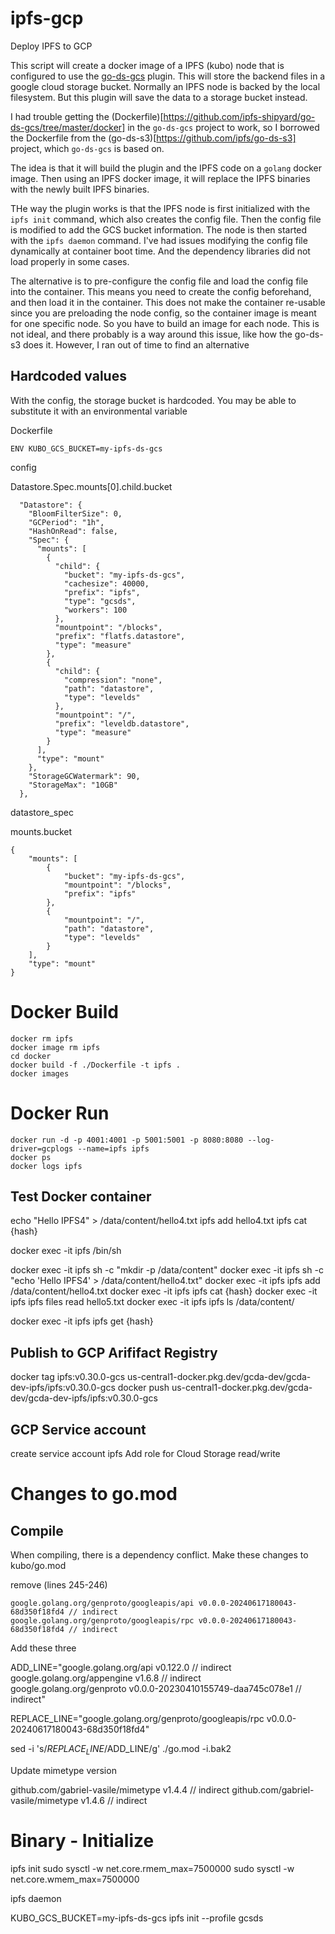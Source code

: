 # ipfs-gcp
Deploy IPFS to GCP

This script will create a docker image of a IPFS (kubo) node that is configured to use the [go-ds-gcs](github.com/ipfs-shipyard/go-ds-gcs) plugin.  This will store the backend files in a google cloud storage bucket.  Normally an IPFS node is backed by the local filesystem.  But this plugin will save the data to a storage bucket instead.  

I had trouble getting the (Dockerfile)[https://github.com/ipfs-shipyard/go-ds-gcs/tree/master/docker] in the `go-ds-gcs` project to work, so I borrowed the Dockerfile from the (go-ds-s3)[https://github.com/ipfs/go-ds-s3] project, which `go-ds-gcs` is based on.

The idea is that it will build the plugin and the IPFS code on a `golang` docker image.  Then using an IPFS docker image, it will replace the IPFS binaries with the newly built IPFS binaries.  

THe way the plugin works is that the IPFS node is first initialized with the `ipfs init` command, which also creates the config file.  Then the config file is modified to add the GCS bucket information.  The node is then started with the `ipfs daemon` command.  I've had issues modifying the config file dynamically at container boot time.  And the dependency libraries did not load properly in some cases.

The alternative is to pre-configure the config file and load the config file into the container.  This means you need to create the config beforehand, and then load it in the container.  This does not make the container re-usable since you are preloading the node config, so the container image is meant for one specific node.  So you have to build an image for each node. This is not ideal, and there probably is a way around this issue, like how the go-ds-s3 does it.  However, I ran out of time to find an alternative

 

## Hardcoded values
With the config, the storage bucket is hardcoded.  You may be able to substitute it with an environmental variable

Dockerfile

```
ENV KUBO_GCS_BUCKET=my-ipfs-ds-gcs
```

config

Datastore.Spec.mounts[0].child.bucket
```
  "Datastore": {
    "BloomFilterSize": 0,
    "GCPeriod": "1h",
    "HashOnRead": false,
    "Spec": {
      "mounts": [
        {
          "child": {
            "bucket": "my-ipfs-ds-gcs",
            "cachesize": 40000,
            "prefix": "ipfs",
            "type": "gcsds",
            "workers": 100
          },
          "mountpoint": "/blocks",
          "prefix": "flatfs.datastore",
          "type": "measure"
        },
        {
          "child": {
            "compression": "none",
            "path": "datastore",
            "type": "levelds"
          },
          "mountpoint": "/",
          "prefix": "leveldb.datastore",
          "type": "measure"
        }
      ],
      "type": "mount"
    },
    "StorageGCWatermark": 90,
    "StorageMax": "10GB"
  },
```

datastore_spec

mounts.bucket
```
{
    "mounts": [
        {
            "bucket": "my-ipfs-ds-gcs",
            "mountpoint": "/blocks",
            "prefix": "ipfs"
        },
        {
            "mountpoint": "/",
            "path": "datastore",
            "type": "levelds"
        }
    ],
    "type": "mount"
}
```


# Docker Build

```
docker rm ipfs
docker image rm ipfs
cd docker
docker build -f ./Dockerfile -t ipfs .
docker images 
```

# Docker Run

```
docker run -d -p 4001:4001 -p 5001:5001 -p 8080:8080 --log-driver=gcplogs --name=ipfs ipfs
docker ps
docker logs ipfs
```


## Test Docker container

echo "Hello IPFS4" > /data/content/hello4.txt
ipfs add hello4.txt
ipfs cat {hash}

docker exec -it ipfs /bin/sh

docker exec -it ipfs sh -c "mkdir -p /data/content"
docker exec -it ipfs sh -c "echo 'Hello IPFS4' > /data/content/hello4.txt"
docker exec -it ipfs ipfs add /data/content/hello4.txt
docker exec -it ipfs ipfs cat {hash}
docker exec -it ipfs ipfs files read hello5.txt
docker exec -it ipfs ipfs ls /data/content/

docker exec -it ipfs ipfs get {hash}



## Publish to GCP Arififact Registry

docker tag ipfs:v0.30.0-gcs us-central1-docker.pkg.dev/gcda-dev/gcda-dev-ipfs/ipfs:v0.30.0-gcs
docker push us-central1-docker.pkg.dev/gcda-dev/gcda-dev-ipfs/ipfs:v0.30.0-gcs




## GCP Service account

create service account ipfs
Add role for Cloud Storage read/write

# Changes to go.mod

## Compile

When compiling, there is a dependency conflict.  Make these changes to kubo/go.mod

remove (lines 245-246)

	google.golang.org/genproto/googleapis/api v0.0.0-20240617180043-68d350f18fd4 // indirect
	google.golang.org/genproto/googleapis/rpc v0.0.0-20240617180043-68d350f18fd4 // indirect

Add these three

ADD_LINE="google.golang.org/api v0.122.0 // indirect \
google.golang.org/appengine v1.6.8 // indirect \
google.golang.org/genproto v0.0.0-20230410155749-daa745c078e1 // indirect"

REPLACE_LINE="google.golang.org/genproto/googleapis/rpc v0.0.0-20240617180043-68d350f18fd4"

sed -i 's/$REPLACE_LINE/$ADD_LINE/g' ./go.mod -i.bak2

Update mimetype version

github.com/gabriel-vasile/mimetype v1.4.4 // indirect
github.com/gabriel-vasile/mimetype v1.4.6 // indirect



# Binary - Initialize
ipfs init
sudo sysctl -w net.core.rmem_max=7500000
sudo sysctl -w net.core.wmem_max=7500000

ipfs daemon

KUBO_GCS_BUCKET=my-ipfs-ds-gcs ipfs init --profile gcsds

